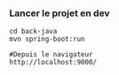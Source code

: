 ### Lancer le projet en dev
```
cd back-java
mvn spring-boot:run

#Depuis le navigateur
http://localhost:9000/
```
